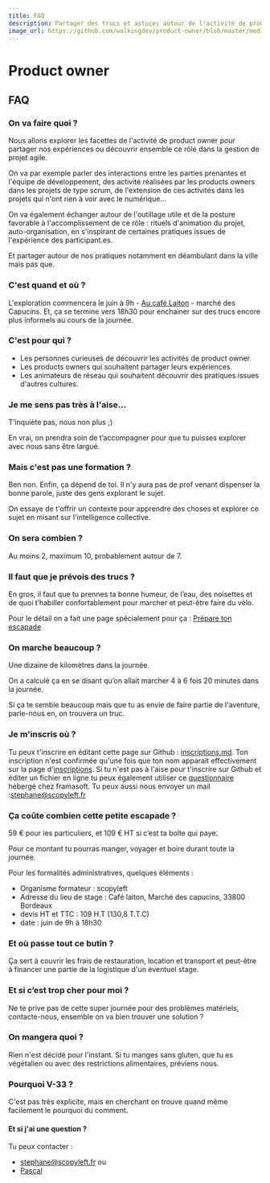 ```yaml
---
title: FAQ
description: Partager des trucs et astuces autour de l'activité de product owner
image_url: https://github.com/walkingdev/product-owner/blob/master/media/cover-walking-dev.jpg?raw=true
---
```


# Product owner

## FAQ

### On va faire quoi ?

Nous allons explorer les facettes de l'activité de product owner pour partager nos expériences ou découvrir ensemble ce rôle dans la gestion de projet agile.

On va par exemple parler des interactions entre les parties prenantes et l'équipe de développement, des activité réalisées par les products owners dans les projets de type scrum, de l'extension de ces activités dans les projets qui n'ont rien à voir avec le numérique...

On va également échanger autour de l'outillage utile et de la posture favorable à l'accomplissement de ce rôle : rituels d'animation du projet, auto-organisation, en s'inspirant de certaines pratiques issues de l'expérience des participant.es.

Et partager autour de nos pratiques notamment en déambulant dans la ville mais pas que.

### C'est quand et où ?

L'exploration commencera le  juin à 9h - [Au café Laiton](https://www.facebook.com/Cafelaiton) - marché des Capucins.
Et, ça se termine vers 18h30 pour enchainer sur des trucs encore plus informels au cours de la journée.

### C'est pour qui ?

* Les personnes curieuses de découvrir les activités de product owner.
* Les products owners qui souhaitent partager leurs expériences.
* Les animateurs de réseau qui souhaitent découvrir des pratiques issues d'autres cultures.

### Je me sens pas très à l'aise…

T’inquiète pas, nous non plus ;)

En vrai, on prendra soin de t’accompagner pour que tu puisses explorer avec nous sans être largué.

### Mais c'est pas une formation ?

Ben non. Enfin, ça dépend de toi. Il n'y aura pas de prof venant dispenser la bonne parole, juste des gens explorant le sujet.

On essaye de t'offrir un contexte pour apprendre des choses et explorer ce sujet en misant sur l'intelligence collective.

### On sera combien ?

Au moins 2, maximum 10, probablement autour de 7.

### Il faut que je prévois des trucs ?

En gros, il faut que tu prennes ta bonne humeur, de l’eau, des noisettes et de quoi t’habiller confortablement pour marcher et peut-être faire du vélo.

Pour le détail on a fait une page spécialement pour ça : [Prépare ton escapade](http://walkingdev.fr/#walkingdev/apprendre/blob/master/v33/prepare-ton-escapade.md)

### On marche beaucoup ?

Une dizaine de kilomètres dans la journée.

On a calculé ça en se disant qu’on allait marcher 4 à 6 fois 20 minutes dans la journée.

Si ça te semble beaucoup mais que tu as envie de faire partie de l'aventure, parle-nous en, on trouvera un truc.

### Je m'inscris où ?

Tu peux t'inscrire en éditant cette page sur Github : [inscriptions.md](https://github.com/walkingdev/product-owner/edit/master/v34/inscriptions.md). Ton inscription n'est confirmée qu'une fois que ton nom apparait effectivement sur la page d'[inscriptions](http://walkingdev.fr/#walkingdev/product-owner/blob/master/v34/inscriptions.md).
Si tu n'est pas à l'aise pour t'inscrire sur Github et éditer un fichier en ligne tu peux également utiliser ce [questionnaire](https://framaforms.org/walkingdev-apprendre-1524695210) hébergé chez framasoft.
Tu peux aussi nous envoyer un mail :[stephane@scopyleft.fr](mailto:stephane@scopyleft.fr)

### Ça coûte combien cette petite escapade ?

59 € pour les particuliers, et 109 € HT si c’est ta boîte qui paye.

Pour ce montant tu pourras manger, voyager et boire durant toute la journée.

Pour les formalités administratives, quelques éléments :
* Organisme formateur : scopyleft
* Adresse du lieu de stage : Café laiton, Marché des capucins, 33800 Bordeaux
* devis HT et TTC : 109 H.T (130,8 T.T.C)
* date :  juin de 9h à 18h30

### Et où passe tout ce butin ?

Ça sert à couvrir les frais de restauration, location et transport et peut-être à financer une partie de la logistique d'un éventuel stage.

### Et si c’est trop cher pour moi ?

Ne te prive pas de cette super journée pour des problèmes matériels, contacte-nous, ensemble on va bien trouver une solution ?

### On mangera quoi ?

Rien n'est décidé pour l'instant. Si tu manges sans gluten, que tu es végétalien ou avec des restrictions alimentaires, préviens nous.

### Pourquoi V-33 ?

C'est pas très explicite, mais en cherchant on trouve quand même facilement le pourquoi du comment.

#### Et si j'ai une question ?

Tu peux contacter :

* [stephane@scopyleft.fr](mailto:stephane@scopyleft.fr)
ou
* [Pascal](mailto:keronos@protonmail.com)

